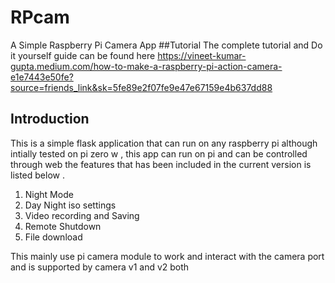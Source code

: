 # RPcam
A Simple Raspberry Pi Camera App 
##Tutorial 
The complete tutorial and Do it yourself guide can be found here <https://vineet-kumar-gupta.medium.com/how-to-make-a-raspberry-pi-action-camera-e1e7443e50fe?source=friends_link&sk=5fe89e2f07fe9e47e67159e4b637dd88>
## Introduction 
This is a simple flask application that can run on any raspberry pi although intially tested on pi zero w , this app can run on pi and can be controlled through web the features that has been included in the current version is listed below . 
1. Night Mode
1. Day Night iso settings 
1. Video recording and Saving 
1. Remote Shutdown 
1. File download 

This mainly use pi camera module to work and interact with the camera port and is supported by camera v1 and v2 both 

